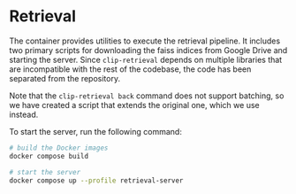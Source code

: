# Retrieval

The container provides utilities to execute the retrieval pipeline. It includes two primary scripts for downloading the faiss indices from Google Drive and starting the server. Since `clip-retrieval` depends on multiple libraries that are incompatible with the rest of the codebase, the code has been separated from the repository.

Note that the `clip-retrieval back` command does not support batching, so we have created a script that extends the original one, which we use instead.

To start the server, run the following command:

```bash
# build the Docker images
docker compose build

# start the server
docker compose up --profile retrieval-server
```
